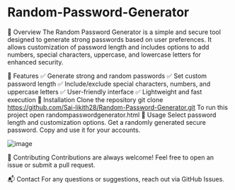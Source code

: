 # Random-Password-Generator
📌 Overview
The Random Password Generator is a simple and secure tool designed to generate strong passwords based on user preferences. It allows customization of password length and includes options to add numbers, special characters, uppercase, and lowercase letters for enhanced security.

🚀 Features
  ✅ Generate strong and random passwords
  ✅ Set custom password length
  ✅ Include/exclude special characters, numbers, and uppercase letters
  ✅ User-friendly interface
  ✅ Lightweight and fast execution
📂 Installation
  Clone the repository
    git clone https://github.com/Sai-likith28/Random-Password-Generator.git
  To run this project
    open randompasswordgenerator.html
📌 Usage
  Select password length and customization options.
  Get a randomly generated secure password.
  Copy and use it for your accounts.

![image](https://github.com/user-attachments/assets/90fe0073-3bb4-48dc-8087-390e1b7ef230)


🤝 Contributing
Contributions are always welcome! Feel free to open an issue or submit a pull request.

📬 Contact
For any questions or suggestions, reach out via GitHub Issues.
